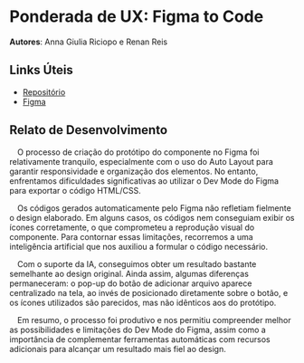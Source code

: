 # Ponderada de UX: Figma to Code

**Autores**: Anna Giulia Riciopo e Renan Reis

## Links Úteis 

- [Repositório](https://github.com/Renan-Coding/Navbar)
- [Figma](https://www.figma.com/design/sXBJt234LgdUhqpgudShvI/Figma-to-Code---S4M6?node-id=0-1&t=PN09Mdt2Bi94Ia8D-1)

## Relato de Desenvolvimento

&emsp;O processo de criação do protótipo do componente no Figma foi relativamente tranquilo, especialmente com o uso do Auto Layout para garantir responsividade e organização dos elementos. No entanto, enfrentamos dificuldades significativas ao utilizar o Dev Mode do Figma para exportar o código HTML/CSS.

&emsp;Os códigos gerados automaticamente pelo Figma não refletiam fielmente o design elaborado. Em alguns casos, os códigos nem conseguiam exibir os ícones corretamente, o que comprometeu a reprodução visual do componente. Para contornar essas limitações, recorremos a uma inteligência artificial que nos auxiliou a formular o código necessário.

&emsp;Com o suporte da IA, conseguimos obter um resultado bastante semelhante ao design original. Ainda assim, algumas diferenças permaneceram: o pop-up do botão de adicionar arquivo aparece centralizado na tela, ao invés de posicionado diretamente sobre o botão, e os ícones utilizados são parecidos, mas não idênticos aos do protótipo.

&emsp;Em resumo, o processo foi produtivo e nos permitiu compreender melhor as possibilidades e limitações do Dev Mode do Figma, assim como a importância de complementar ferramentas automáticas com recursos adicionais para alcançar um resultado mais fiel ao design.

